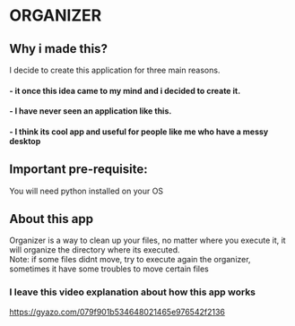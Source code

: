 # ORGANIZER
## Why i made this?
I decide to create this application for three main reasons. 
#### - it once this idea came to my mind and i decided to create it. 
#### - I have never seen an application like this.
#### - I think its cool app and useful for people like me who have a messy desktop 
## Important pre-requisite:
You will need python installed on your OS
## About this app
Organizer is a way to clean up your files, no matter where you execute it, it will organize the directory where its executed.<br>
Note: if some files didnt move, try to execute again the organizer, sometimes it have some troubles to move certain files
### I leave this video explanation about how this app works
https://gyazo.com/079f901b534648021465e976542f2136
